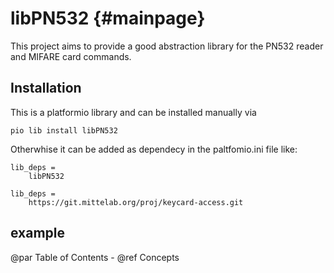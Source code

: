 libPN532 {#mainpage}
========

This project aims to provide a good abstraction library for the PN532 reader
and MIFARE card commands.

## Installation

This is a platformio library and can be installed manually via
```
pio lib install libPN532
```

Otherwhise it can be added as dependecy in the paltfomio.ini file like:
```
lib_deps =
    libPN532
```

```
lib_deps =
    https://git.mittelab.org/proj/keycard-access.git
```

## example


@par Table of Contents
    - @ref Concepts
